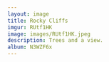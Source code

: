 ```yaml
---
layout: image
title: Rocky Cliffs
imgur: RUtf1HK
image: images/RUtf1HK.jpeg
description: Trees and a view.
album: N3WZF6x
---
```


